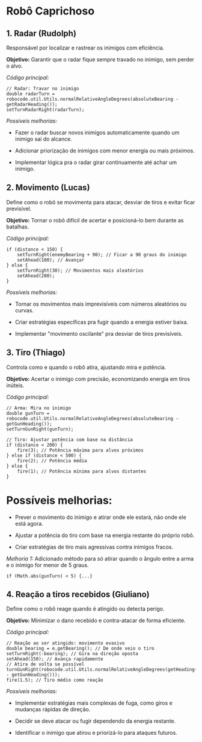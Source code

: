 # Robô Caprichoso




## 1. Radar (Rudolph)

Responsável por localizar e rastrear os inimigos com eficiência.

**Objetivo:** Garantir que o radar fique sempre travado no inimigo, sem perder o alvo.

_Código principal:_

```
// Radar: Travar no inimigo
double radarTurn = robocode.util.Utils.normalRelativeAngleDegrees(absoluteBearing - getRadarHeading());
setTurnRadarRight(radarTurn);
```

_Possíveis melhorias:_

* Fazer o radar buscar novos inimigos automaticamente quando um inimigo sai do alcance.

* Adicionar priorização de inimigos com menor energia ou mais próximos.

* Implementar lógica pra o radar girar continuamente até achar um inimigo.




## 2. Movimento (Lucas)

Define como o robô se movimenta para atacar, desviar de tiros e evitar ficar previsível.

**Objetivo:** Tornar o robô difícil de acertar e posicioná-lo bem durante as batalhas.

_Código principal:_

```
if (distance < 150) {
    setTurnRight(enemyBearing + 90); // Ficar a 90 graus do inimigo
    setAhead(100); // Avançar
} else {
    setTurnRight(30); // Movimentos mais aleatórios
    setAhead(200);
}
```

_Possíveis melhorias:_

* Tornar os movimentos mais imprevisíveis com números aleatórios ou curvas.

* Criar estratégias específicas pra fugir quando a energia estiver baixa.

* Implementar "movimento oscilante" pra desviar de tiros previsíveis.




## 3. Tiro (Thiago)

Controla como e quando o robô atira, ajustando mira e potência.

**Objetivo:** Acertar o inimigo com precisão, economizando energia em tiros inúteis.

_Código principal:_

```
// Arma: Mira no inimigo
double gunTurn = robocode.util.Utils.normalRelativeAngleDegrees(absoluteBearing - getGunHeading());
setTurnGunRight(gunTurn);

// Tiro: Ajustar potência com base na distância
if (distance < 200) {
    fire(3); // Potência máxima para alvos próximos
} else if (distance < 500) {
    fire(2); // Potência média
} else {
    fire(1); // Potência mínima para alvos distantes
}
```

# Possíveis melhorias:

* Prever o movimento do inimigo e atirar onde ele estará, não onde ele está agora.

* Ajustar a potência do tiro com base na energia restante do próprio robô.

* Criar estratégias de tiro mais agressivas contra inimigos fracos.


*Melhoria 1:* Adicionado método para só atirar quando o ângulo entre a arma e o inimigo for menor de 5 graus.
```
if (Math.abs(gunTurn) < 5) {...}
```



## 4. Reação a tiros recebidos (Giuliano)

Define como o robô reage quando é atingido ou detecta perigo.

**Objetivo:** Minimizar o dano recebido e contra-atacar de forma eficiente.

_Código principal:_

```
// Reação ao ser atingido: movimento evasivo
double bearing = e.getBearing(); // De onde veio o tiro
setTurnRight(-bearing); // Gira na direção oposta
setAhead(150); // Avança rapidamente
// Atira de volta se possível
turnGunRight(robocode.util.Utils.normalRelativeAngleDegrees(getHeading() - getGunHeading()));
fire(1.5); // Tiro médio como reação
```

_Possíveis melhorias:_

* Implementar estratégias mais complexas de fuga, como giros e mudanças rápidas de direção.

* Decidir se deve atacar ou fugir dependendo da energia restante.

* Identificar o inimigo que atirou e priorizá-lo para ataques futuros.
